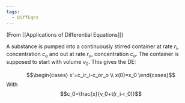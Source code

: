 ```yaml
---
tags:
  - DiffEqns
---
```

(From [[Applications of Differential Equations]])

A substance is pumped into a continuously stirred container at rate $r_i$, concentration $c_o$ and out at rate $r_o$, concentration $c_o$. The container is supposed to start with volume $v_0$. This gives the DE:

$$\begin{cases} x'=c_ir_i-c_or_o \\ x(0)=x_0
 \end{cases}$$
 With $$c_0=\frac{x}{v_0+t(r_i-r_0)}$$